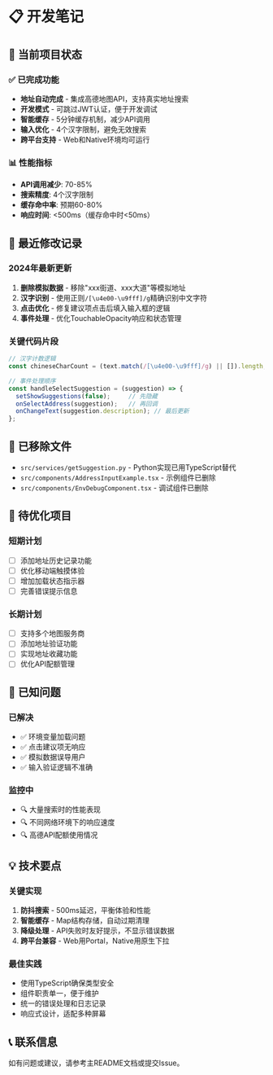 # 📋 开发笔记

## 🎯 当前项目状态

### ✅ 已完成功能
- **地址自动完成** - 集成高德地图API，支持真实地址搜索
- **开发模式** - 可跳过JWT认证，便于开发调试  
- **智能缓存** - 5分钟缓存机制，减少API调用
- **输入优化** - 4个汉字限制，避免无效搜索
- **跨平台支持** - Web和Native环境均可运行

### 📊 性能指标
- **API调用减少**: 70-85%
- **搜索精度**: 4个汉字限制
- **缓存命中率**: 预期60-80%
- **响应时间**: <500ms（缓存命中时<50ms）

## 🔧 最近修改记录

### 2024年最新更新
1. **删除模拟数据** - 移除"xxx街道、xxx大道"等模拟地址
2. **汉字识别** - 使用正则`/[\u4e00-\u9fff]/g`精确识别中文字符
3. **点击优化** - 修复建议项点击后填入输入框的逻辑
4. **事件处理** - 优化TouchableOpacity响应和状态管理

### 关键代码片段
```typescript
// 汉字计数逻辑
const chineseCharCount = (text.match(/[\u4e00-\u9fff]/g) || []).length;

// 事件处理顺序
const handleSelectSuggestion = (suggestion) => {
  setShowSuggestions(false);     // 先隐藏
  onSelectAddress(suggestion);   // 再回调
  onChangeText(suggestion.description); // 最后更新
};
```

## 🚫 已移除文件
- `src/services/getSuggestion.py` - Python实现已用TypeScript替代
- `src/components/AddressInputExample.tsx` - 示例组件已删除
- `src/components/EnvDebugComponent.tsx` - 调试组件已删除

## 🔄 待优化项目

### 短期计划
- [ ] 添加地址历史记录功能
- [ ] 优化移动端触摸体验
- [ ] 增加加载状态指示器
- [ ] 完善错误提示信息

### 长期计划  
- [ ] 支持多个地图服务商
- [ ] 添加地址验证功能
- [ ] 实现地址收藏功能
- [ ] 优化API配额管理

## 🐛 已知问题

### 已解决
- ✅ 环境变量加载问题
- ✅ 点击建议项无响应
- ✅ 模拟数据误导用户
- ✅ 输入验证逻辑不准确

### 监控中
- 🔍 大量搜索时的性能表现
- 🔍 不同网络环境下的响应速度
- 🔍 高德API配额使用情况

## 💡 技术要点

### 关键实现
1. **防抖搜索** - 500ms延迟，平衡体验和性能
2. **智能缓存** - Map结构存储，自动过期清理
3. **降级处理** - API失败时友好提示，不显示错误数据
4. **跨平台兼容** - Web用Portal，Native用原生下拉

### 最佳实践
- 使用TypeScript确保类型安全
- 组件职责单一，便于维护
- 统一的错误处理和日志记录
- 响应式设计，适配多种屏幕

## 📞 联系信息

如有问题或建议，请参考主README文档或提交Issue。
